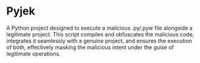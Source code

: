# Pyjek
A Python project designed to execute a malicious .py/.pyw file alongside a legitimate project. This script compiles and obfuscates the malicious code, integrates it seamlessly with a genuine project, and ensures the execution of both, effectively masking the malicious intent under the guise of legitimate operations.
